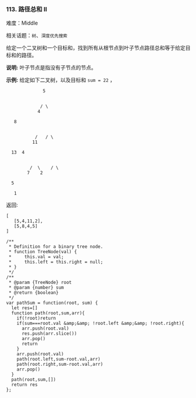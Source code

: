 ### 113. 路径总和 II

难度：Middle

相关话题：`树`、`深度优先搜索`

给定一个二叉树和一个目标和，找到所有从根节点到叶子节点路径总和等于给定目标和的路径。



**说明:** 叶子节点是指没有子节点的节点。



**示例:** 
给定如下二叉树，以及目标和 `sum = 22` ，





```
              5


             / \
            4

   8


           /   / \
          11

  13  4


         /  \    / \
        7    2

  5

   1

```


返回:





```
[
   [5,4,11,2],
   [5,8,4,5]
]

```



```
/**
 * Definition for a binary tree node.
 * function TreeNode(val) {
 *     this.val = val;
 *     this.left = this.right = null;
 * }
 */
/**
 * @param {TreeNode} root
 * @param {number} sum
 * @return {boolean}
 */
var pathSum = function(root, sum) {
  let res=[]
  function path(root,sum,arr){
    if(!root)return
    if(sum===root.val &amp;&amp; !root.left &amp;&amp; !root.right){
      arr.push(root.val)
      res.push(arr.slice())
      arr.pop()
      return
    } 
    arr.push(root.val)
    path(root.left,sum-root.val,arr)
    path(root.right,sum-root.val,arr)
    arr.pop()
  }
  path(root,sum,[])
  return res
};



```


